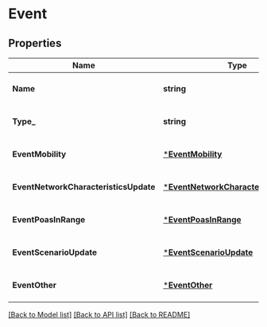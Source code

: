 # Event

## Properties
Name | Type | Description | Notes
------------ | ------------- | ------------- | -------------
**Name** | **string** | Event name | [optional] [default to null]
**Type_** | **string** | Event type | [optional] [default to null]
**EventMobility** | [***EventMobility**](EventMobility.md) |  | [optional] [default to null]
**EventNetworkCharacteristicsUpdate** | [***EventNetworkCharacteristicsUpdate**](EventNetworkCharacteristicsUpdate.md) |  | [optional] [default to null]
**EventPoasInRange** | [***EventPoasInRange**](EventPoasInRange.md) |  | [optional] [default to null]
**EventScenarioUpdate** | [***EventScenarioUpdate**](EventScenarioUpdate.md) |  | [optional] [default to null]
**EventOther** | [***EventOther**](EventOther.md) |  | [optional] [default to null]

[[Back to Model list]](../README.md#documentation-for-models) [[Back to API list]](../README.md#documentation-for-api-endpoints) [[Back to README]](../README.md)


